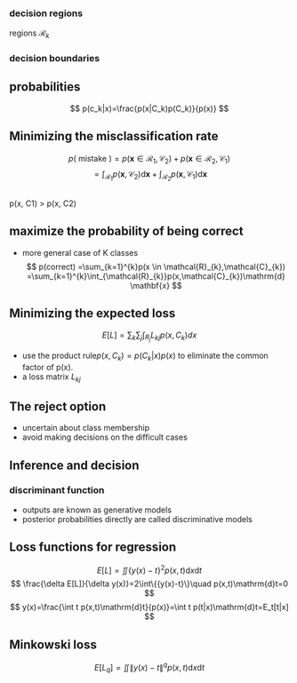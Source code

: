  ### decision regions
 regions $\mathcal{R}_{k}$
### decision boundaries

 ## probabilities
 $$
 p(c_k|x)=\frac{p(x|C_k)p(C_k)}{p(x)}
 $$
 
 ##  Minimizing the misclassification rate
$$
p(\text { mistake }) =p\left(\mathbf{x} \in \mathcal{R}_{1}, \mathcal{C}_{2}\right)+p\left(\mathbf{x} \in \mathcal{R}_{2}, \mathcal{C}_{1}\right) 
$$
$$
=\int_{\mathcal{R}_{1}} p\left(\mathbf{x}, \mathcal{C}_{2}\right) \mathrm{d} \mathbf{x}+\int_{\mathcal{R}_{2}} p\left(\mathbf{x}, \mathcal{C}_{1}\right) \mathrm{d} \mathbf{x}
$$
##
p(x, C1) > p(x, C2)
## maximize the probability of being correct
- more general case of K classes
$$
p(correct)
=\sum_{k=1}^{k}p(x \in \mathcal{R}_{k},\mathcal{C}_{k})
=\sum_{k=1}^{k}\int_{\mathcal{R}_{k}}p(x,\mathcal{C}_{k})\mathrm{d} \mathbf{x}
$$
## Minimizing the expected loss
$$
E[L]=\sum_k\sum_j\int_{R_j}L_{kj}p(x,C_k)dx
$$
- use the product rule$p(x, C_k) = p(C_k|x)p(x)$  to eliminate the common factor of p(x).
- a loss matrix $L_{kj}$


## The reject option
 - uncertain about class membership
 - avoid making decisions on the difficult cases

## Inference and decision
### discriminant function
-  outputs are known as generative models
-  posterior probabilities directly are called discriminative models
## Loss functions for regression
$$
E[L]=\iint\{y(x)-t\}^2p(x,t)\mathrm{d}x\mathrm{d}t
$$
$$
\frac{\delta E[L]}{\delta y(x)}=2\int\{{y(x)-t}\}\quad p(x,t)\mathrm{d}t=0
$$
$$
y(x)=\frac{\int t p(x,t)\mathrm{d}t}{p(x)}=\int t p(t|x)\mathrm{d}t=E_t[t|x]
$$
## Minkowski loss
$$
E[L_q]=\iint\|y(x)-t\|^q p(x,t)\mathrm{d}x\mathrm{d}t
$$